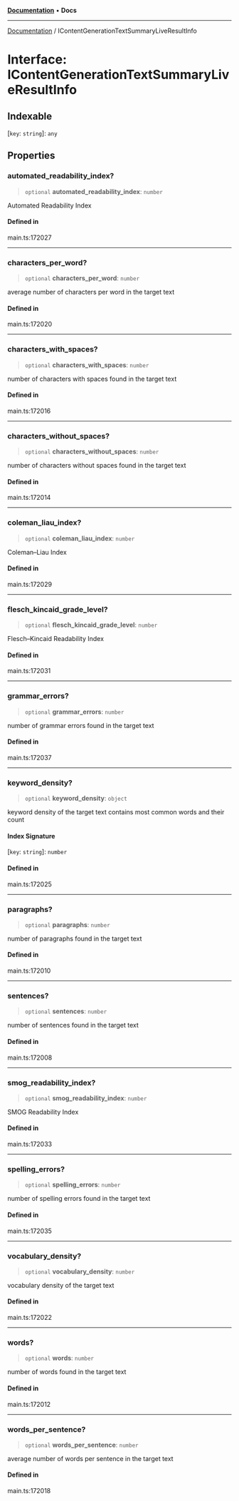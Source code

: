 [**Documentation**](../README.md) • **Docs**

***

[Documentation](../globals.md) / IContentGenerationTextSummaryLiveResultInfo

# Interface: IContentGenerationTextSummaryLiveResultInfo

## Indexable

 \[`key`: `string`\]: `any`

## Properties

### automated\_readability\_index?

> `optional` **automated\_readability\_index**: `number`

Automated Readability Index

#### Defined in

main.ts:172027

***

### characters\_per\_word?

> `optional` **characters\_per\_word**: `number`

average number of characters per word in the target text

#### Defined in

main.ts:172020

***

### characters\_with\_spaces?

> `optional` **characters\_with\_spaces**: `number`

number of characters with spaces found in the target text

#### Defined in

main.ts:172016

***

### characters\_without\_spaces?

> `optional` **characters\_without\_spaces**: `number`

number of characters without spaces found in the target text

#### Defined in

main.ts:172014

***

### coleman\_liau\_index?

> `optional` **coleman\_liau\_index**: `number`

Coleman–Liau Index

#### Defined in

main.ts:172029

***

### flesch\_kincaid\_grade\_level?

> `optional` **flesch\_kincaid\_grade\_level**: `number`

Flesch–Kincaid Readability Index

#### Defined in

main.ts:172031

***

### grammar\_errors?

> `optional` **grammar\_errors**: `number`

number of grammar errors found in the target text

#### Defined in

main.ts:172037

***

### keyword\_density?

> `optional` **keyword\_density**: `object`

keyword density of the target text
contains most common words and their count

#### Index Signature

 \[`key`: `string`\]: `number`

#### Defined in

main.ts:172025

***

### paragraphs?

> `optional` **paragraphs**: `number`

number of paragraphs found in the target text

#### Defined in

main.ts:172010

***

### sentences?

> `optional` **sentences**: `number`

number of sentences found in the target text

#### Defined in

main.ts:172008

***

### smog\_readability\_index?

> `optional` **smog\_readability\_index**: `number`

SMOG Readability Index

#### Defined in

main.ts:172033

***

### spelling\_errors?

> `optional` **spelling\_errors**: `number`

number of spelling errors found in the target text

#### Defined in

main.ts:172035

***

### vocabulary\_density?

> `optional` **vocabulary\_density**: `number`

vocabulary density of the target text

#### Defined in

main.ts:172022

***

### words?

> `optional` **words**: `number`

number of words found in the target text

#### Defined in

main.ts:172012

***

### words\_per\_sentence?

> `optional` **words\_per\_sentence**: `number`

average number of words per sentence in the target text

#### Defined in

main.ts:172018
